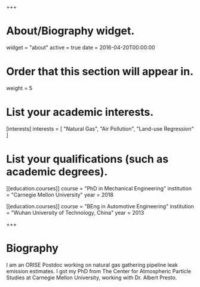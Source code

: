 +++
# About/Biography widget.
widget = "about"
active = true
date = 2016-04-20T00:00:00

# Order that this section will appear in.
weight = 5

# List your academic interests.
[interests]
  interests = [
    "Natural Gas",
    "Air Pollution",
    "Land-use Regression"
  ]

# List your qualifications (such as academic degrees).
[[education.courses]]
  course = "PhD in Mechanical Engineering"
  institution = "Carnegie Mellon University"
  year = 2018

[[education.courses]]
  course = "BEng in Automotive Engineering"
  institution = "Wuhan University of Technology, China"
  year = 2013

+++

# Biography

I am an ORISE Postdoc working on natural gas gathering pipeline leak emission estimates. I got my PhD from The Center for Atmospheric Particle Studies at Carnegie Mellon University, working with Dr. Albert Presto.
